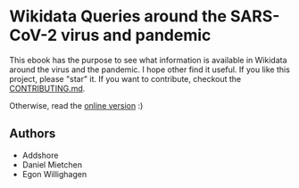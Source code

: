 # Wikidata Queries around the SARS-CoV-2 virus and pandemic

This ebook has the purpose to see what information is available in Wikidata
around the virus and the pandemic. I hope other find it useful.
If you like this project, please "star" it. If you want to contribute,
checkout the [CONTRIBUTING.md](CONTRIBUTING.md).

Otherwise, read the [online version](https://egonw.github.io/SARS-CoV-2-Queries/) :)

## Authors

* Addshore
* Daniel Mietchen
* Egon Willighagen
